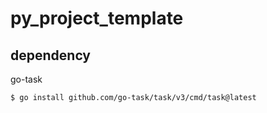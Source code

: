 # py_project_template


## dependency

go-task

```
$ go install github.com/go-task/task/v3/cmd/task@latest
```
